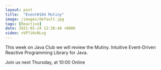 ```yaml
---
layout: post
title:  "Event#184 Mutiny"
image: /images/default.jpg
tags: [Reactive]
date: 2021-05-24 12:38:48 +0000
video: vVP7i6vNLvg
---
```


This week on Java Club we will review the Mutiny. Intuitive Event-Driven Reactive Programming Library for Java.

Join us next Thursday, at 10:00 Online
